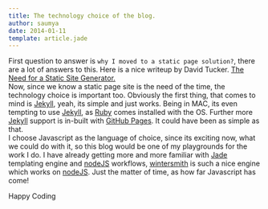 ```yaml
---
title: The technology choice of the blog.
author: saumya
date: 2014-01-11
template: article.jade
---
```



First question to answer is `why I moved to a static page solution?`, there are a lot of answers to this.
Here is a nice writeup by David Tucker. [The Need for a Static Site Generator.][1]     
Now, since we know a static page site is the need of the time, the technology choice is important too. Obviously the first thing, that comes to mind is [Jekyll][2], yeah, its simple and just works. Being in MAC, its even tempting to use [Jekyll][2], as [Ruby][3] comes installed with the OS. Further more [Jekyll][2] support is in-built with [GitHub Pages][4]. It could have been as simple as that.   
I choose Javascript as the language of choice, since its exciting now, what we could do with it, so this blog would be one of my playgrounds for the work I do. I have already getting more and more familiar with [Jade][5] templating engine and [nodeJS][6] workflows, [wintersmith][7] is such a nice engine which works on [nodeJS][6]. Just the matter of time, as how far Javascript has come!   

Happy Coding



[1]: http://davidtucker.net/articles/move-to-static-site-generator/
[2]: http://jekyllrb.com/
[3]: https://www.ruby-lang.org/en/
[4]: https://help.github.com/articles/using-jekyll-with-pages
[5]: http://jade-lang.com/
[6]: http://nodejs.org/
[7]: https://github.com/jnordberg/wintersmith